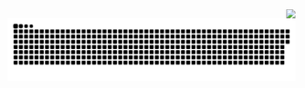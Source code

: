 <img align="right" src="https://visitor-badge.laobi.icu/badge?page_id=aadltya.aadltya" />

<img src="https://raw.githubusercontent.com/aadltya/aadltya/output/snake.svg" alt="Snake animation" />

<!--
**aadltya/aadltya** is a ✨ _special_ ✨ repository because its `README.md` (this file) appears on your GitHub profile.

Here are some ideas to get you started:

- 🔭 I’m currently working on ...
- 🌱 I’m currently learning ...
- 👯 I’m looking to collaborate on ...
- 🤔 I’m looking for help with ...
- 💬 Ask me about ...
- 📫 How to reach me: ...
- 😄 Pronouns: ...
- ⚡ Fun fact: ...
-->
